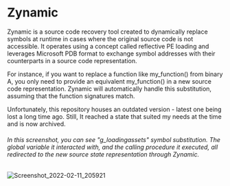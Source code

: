 # Zynamic

Zynamic is a source code recovery tool created to dynamically replace symbols at runtime in cases where the original source code is not accessible. It operates using a concept called reflective PE loading and leverages Microsoft PDB format to exchange symbol addresses with their counterparts in a source code representation.

For instance, if you want to replace a function like my_function() from binary A, you only need to provide an equivalent my_function() in a new source code representation. Zynamic will automatically handle this substitution, assuming that the function signatures match.

Unfortunately, this repository houses an outdated version - latest one being lost a long time ago. Still, It reached a state that suited my needs at the time and is now archived.

###### In this screenshot, you can see "g_loadingassets" symbol substitution. The global variable it interacted with, and the calling procedure it executed, all redirected to the new source state representation through Zynamic.

![Screenshot_2022-02-11_205921](https://user-images.githubusercontent.com/91024200/188689335-57951811-9a43-448b-a3a3-8d79aa149e35.png)

